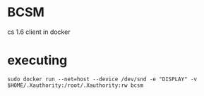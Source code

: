 # BCSM
cs 1.6 client in docker

# executing
`sudo docker run --net=host --device /dev/snd -e "DISPLAY" -v $HOME/.Xauthority:/root/.Xauthority:rw bcsm`
